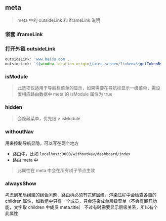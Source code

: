 ## meta

> meta 中的 outsideLink 和 iframeLink 说明

### 嵌套 iframeLink

### 打开外链 outsideLink

```typescript
outsideLink: 'www.baidu.com',
outsideLink: `${window.location.origin}/aies-screen/?token=${getTokenByURL()}#/`,

```

### isModule

> 此选项仅适用于导航栏菜单的显示，如果需要在导航栏显示一级菜单，需设置相应路由数据中 meta 的 isModule 属性为 true

### hidden

> 会隐藏菜单，优先级 > isModule

### withoutNav

用来控制导航显隐，可以写在两个地方

- 路由中，比如 `localhost:9000/withoutNav/dashboard/index`
- 路由 meta 中

> 此属性在 meta 中会在所有树子节点生效

### alwaysShow

考虑到布局组建的组合问题，路由树必须有完整层级，渲染过程中会检查各自的 children 属性，如数组中只有一个成员，只会渲染成单层级菜单（不会有展开功能，文字取 children 中成员 meta.title）
不过有时需要显示层级关系，所以有个此属性
